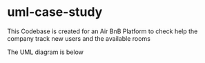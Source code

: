 # uml-case-study
This Codebase is created for an Air BnB Platform to check help the company track new users and the available rooms

The UML diagram is below